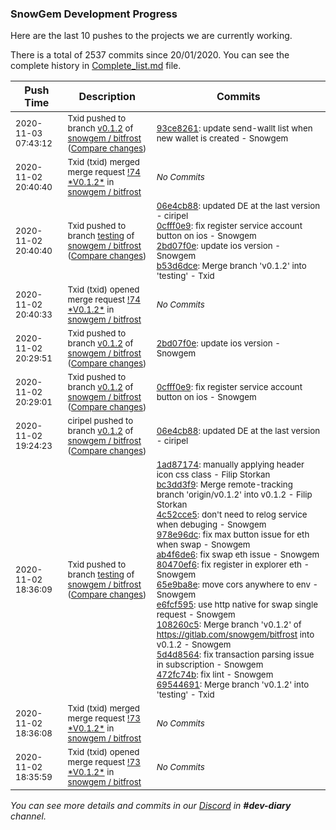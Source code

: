 
### SnowGem Development Progress

Here are the last 10 pushes to the projects we are currently working.

There is a total of 2537 commits since 20/01/2020. You can see the complete history in
 [Complete_list.md](Complete_list.md) file.

| Push Time | Description | Commits |
| --- | --- | --- |
| <sub>2020-11-03 07:43:12</sub> | <sub>Txid pushed to branch [v0\.1\.2](https://gitlab.com/snowgem/bitfrost/commits/v0.1.2) of [snowgem / bitfrost](https://gitlab.com/snowgem/bitfrost) ([Compare changes](https://gitlab.com/snowgem/bitfrost/compare/2bd07f0ee0d29a44b5e50b22ea5bcbb1142cb785...93ce8261a65633244d3e1711d1fc9f41d6fd3e00))</sub> | <sub>[93ce8261](https://gitlab.com/snowgem/bitfrost/-/commit/93ce8261a65633244d3e1711d1fc9f41d6fd3e00): update send-wallt list when new wallet is created - Snowgem</sub> |
| <sub>2020-11-02 20:40:40</sub> | <sub>Txid (txid) merged merge request [\!74 \*V0\.1\.2\*](https://gitlab.com/snowgem/bitfrost/-/merge_requests/74) in [snowgem / bitfrost](https://gitlab.com/snowgem/bitfrost)</sub> | <sub>_No Commits_</sub> |
| <sub>2020-11-02 20:40:40</sub> | <sub>Txid pushed to branch [testing](https://gitlab.com/snowgem/bitfrost/commits/testing) of [snowgem / bitfrost](https://gitlab.com/snowgem/bitfrost) ([Compare changes](https://gitlab.com/snowgem/bitfrost/compare/69544691c77bd8f1516c2a6d587fd0be40a3ca84...b53d6dce2e589467028e8f8a572cebafb1652fed))</sub> | <sub>[06e4cb88](https://gitlab.com/snowgem/bitfrost/-/commit/06e4cb88b71c0282dc409e417b0df59c8171ae49): updated DE at the last version - ciripel<br>[0cfff0e9](https://gitlab.com/snowgem/bitfrost/-/commit/0cfff0e9c25f585f59f424918990baa48f474de6): fix register service account button on ios - Snowgem<br>[2bd07f0e](https://gitlab.com/snowgem/bitfrost/-/commit/2bd07f0ee0d29a44b5e50b22ea5bcbb1142cb785): update ios version - Snowgem<br>[b53d6dce](https://gitlab.com/snowgem/bitfrost/-/commit/b53d6dce2e589467028e8f8a572cebafb1652fed): Merge branch 'v0.1.2' into 'testing' - Txid</sub> |
| <sub>2020-11-02 20:40:33</sub> | <sub>Txid (txid) opened merge request [\!74 \*V0\.1\.2\*](https://gitlab.com/snowgem/bitfrost/-/merge_requests/74) in [snowgem / bitfrost](https://gitlab.com/snowgem/bitfrost)</sub> | <sub>_No Commits_</sub> |
| <sub>2020-11-02 20:29:51</sub> | <sub>Txid pushed to branch [v0\.1\.2](https://gitlab.com/snowgem/bitfrost/commits/v0.1.2) of [snowgem / bitfrost](https://gitlab.com/snowgem/bitfrost) ([Compare changes](https://gitlab.com/snowgem/bitfrost/compare/0cfff0e9c25f585f59f424918990baa48f474de6...2bd07f0ee0d29a44b5e50b22ea5bcbb1142cb785))</sub> | <sub>[2bd07f0e](https://gitlab.com/snowgem/bitfrost/-/commit/2bd07f0ee0d29a44b5e50b22ea5bcbb1142cb785): update ios version - Snowgem</sub> |
| <sub>2020-11-02 20:29:01</sub> | <sub>Txid pushed to branch [v0\.1\.2](https://gitlab.com/snowgem/bitfrost/commits/v0.1.2) of [snowgem / bitfrost](https://gitlab.com/snowgem/bitfrost) ([Compare changes](https://gitlab.com/snowgem/bitfrost/compare/06e4cb88b71c0282dc409e417b0df59c8171ae49...0cfff0e9c25f585f59f424918990baa48f474de6))</sub> | <sub>[0cfff0e9](https://gitlab.com/snowgem/bitfrost/-/commit/0cfff0e9c25f585f59f424918990baa48f474de6): fix register service account button on ios - Snowgem</sub> |
| <sub>2020-11-02 19:24:23</sub> | <sub>ciripel pushed to branch [v0\.1\.2](https://gitlab.com/snowgem/bitfrost/commits/v0.1.2) of [snowgem / bitfrost](https://gitlab.com/snowgem/bitfrost) ([Compare changes](https://gitlab.com/snowgem/bitfrost/compare/472fc74b19a7b3d92937938039f8a9b14c102bb4...06e4cb88b71c0282dc409e417b0df59c8171ae49))</sub> | <sub>[06e4cb88](https://gitlab.com/snowgem/bitfrost/-/commit/06e4cb88b71c0282dc409e417b0df59c8171ae49): updated DE at the last version - ciripel</sub> |
| <sub>2020-11-02 18:36:09</sub> | <sub>Txid pushed to branch [testing](https://gitlab.com/snowgem/bitfrost/commits/testing) of [snowgem / bitfrost](https://gitlab.com/snowgem/bitfrost) ([Compare changes](https://gitlab.com/snowgem/bitfrost/compare/38f8e76e1c3cdc013cf5c26e7e440a9796ab0e20...69544691c77bd8f1516c2a6d587fd0be40a3ca84))</sub> | <sub>[1ad87174](https://gitlab.com/snowgem/bitfrost/-/commit/1ad871740dff7096a43f3f3cd1d49d2ac4b61fec): manually applying header icon css class - Filip Storkan<br>[bc3dd3f9](https://gitlab.com/snowgem/bitfrost/-/commit/bc3dd3f9cc5667c0592300afbfdb7f0daaa64107): Merge remote-tracking branch 'origin/v0.1.2' into v0.1.2 - Filip Storkan<br>[4c52cce5](https://gitlab.com/snowgem/bitfrost/-/commit/4c52cce536aa31559daa6fcaeea533c715142ff8): don't need to relog service when debuging - Snowgem<br>[978e96dc](https://gitlab.com/snowgem/bitfrost/-/commit/978e96dc1cc4f78879b90c02e79e0ba5ddfe34ec): fix max button issue for eth when swap - Snowgem<br>[ab4f6de6](https://gitlab.com/snowgem/bitfrost/-/commit/ab4f6de6eff885e5d6121ffefddf1b56b78f9b8c): fix swap eth issue - Snowgem<br>[80470ef6](https://gitlab.com/snowgem/bitfrost/-/commit/80470ef6f052db4157274b224e7e04382072373e): fix register in explorer eth - Snowgem<br>[65e9ba8e](https://gitlab.com/snowgem/bitfrost/-/commit/65e9ba8eb077e306f07524ee6bb278f9c229b877): move cors anywhere to env - Snowgem<br>[e6fcf595](https://gitlab.com/snowgem/bitfrost/-/commit/e6fcf595d179c9bd1b20607a5b926786c4dddb88): use http native for swap single request - Snowgem<br>[108260c5](https://gitlab.com/snowgem/bitfrost/-/commit/108260c50bde91201f3a6a6f5ca6496a1361ba0a): Merge branch 'v0.1.2' of https://gitlab.com/snowgem/bitfrost into v0.1.2 - Snowgem<br>[5d4d8564](https://gitlab.com/snowgem/bitfrost/-/commit/5d4d85646cecf04ead535bc04d6fb3170764079e): fix transaction parsing issue in subscription - Snowgem<br>[472fc74b](https://gitlab.com/snowgem/bitfrost/-/commit/472fc74b19a7b3d92937938039f8a9b14c102bb4): fix lint - Snowgem<br>[69544691](https://gitlab.com/snowgem/bitfrost/-/commit/69544691c77bd8f1516c2a6d587fd0be40a3ca84): Merge branch 'v0.1.2' into 'testing' - Txid</sub> |
| <sub>2020-11-02 18:36:08</sub> | <sub>Txid (txid) merged merge request [\!73 \*V0\.1\.2\*](https://gitlab.com/snowgem/bitfrost/-/merge_requests/73) in [snowgem / bitfrost](https://gitlab.com/snowgem/bitfrost)</sub> | <sub>_No Commits_</sub> |
| <sub>2020-11-02 18:35:59</sub> | <sub>Txid (txid) opened merge request [\!73 \*V0\.1\.2\*](https://gitlab.com/snowgem/bitfrost/-/merge_requests/73) in [snowgem / bitfrost](https://gitlab.com/snowgem/bitfrost)</sub> | <sub>_No Commits_</sub> |

_You can see more details and commits in our [Discord](https://discord.gg/zumGnbg) in **#dev-diary** channel._
